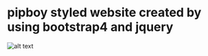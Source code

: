 # pipboy styled website created by using bootstrap4 and jquery
![alt text](https://github.com/crowcrxst/pipboy/blob/main/img.png)
